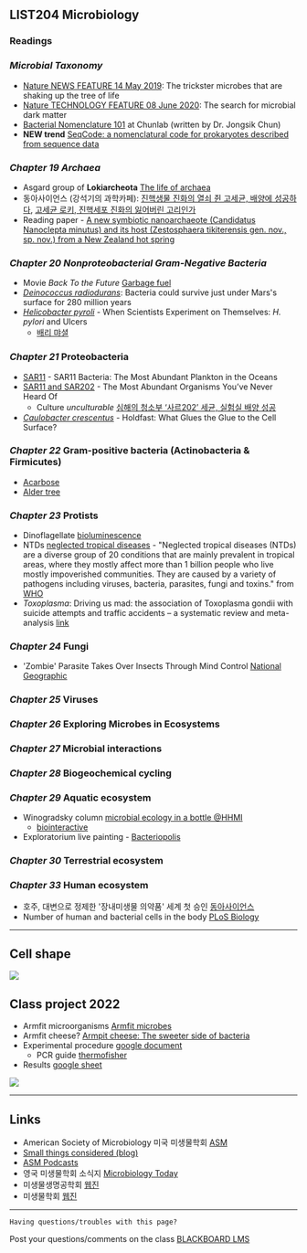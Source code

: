 
## LIST204 Microbiology

### Readings

### _Microbial Taxonomy_

* [Nature NEWS FEATURE 14 May 2019](https://www.nature.com/articles/d41586-019-01496-w): The trickster microbes that are shaking up the tree of life
* [Nature TECHNOLOGY FEATURE 08 June 2020](https://www.nature.com/articles/d41586-020-01684-z): The search for microbial dark matter
* [Bacterial Nomenclature 101](https://help.ezbiocloud.net/bacterial-nomenclature-101-and-how-to-describe-new-species/) at Chunlab (written by Dr. Jongsik Chun)
* __NEW trend__ [SeqCode: a nomenclatural code for prokaryotes described from sequence data](https://www.nature.com/articles/s41564-022-01214-9)

### _Chapter 19 Archaea_

* Asgard group of __Lokiarcheota__ [The life of archaea](https://www.nature.com/articles/d41586-020-00087-4)
* 동아사이언스 (강석기의 과학카페): [진핵생물 진화의 열쇠 쥔 고세균, 배양에 성공하다](https://www.dongascience.com/news.php?idx=30788), [고세균 로키, 진핵세포 진화의 잃어버린 고리인가](https://www.dongascience.com/news.php?idx=6896)
* Reading paper - [A new symbiotic nanoarchaeote (Candidatus Nanoclepta minutus) and its host (Zestosphaera tikiterensis gen. nov., sp. nov.) from a New Zealand hot spring](https://pubmed.ncbi.nlm.nih.gov/30195930/)


### _Chapter 20_ _Nonproteobacterial Gram-Negative Bacteria_
* Movie _Back To the Future_ [Garbage fuel](https://youtu.be/vHake6w4Su0?si=Ihk9zmJQhKGYOoJD&t=25)
* [_Deinococcus radiodurans_](https://www.newscientist.com/article/2344099-bacteria-could-survive-just-under-marss-surface-for-280-million-years): Bacteria could survive just under Mars's surface for 280 million years
* [_Helicobacter pyroli_](https://blogs.scientificamerican.com/guest-blog/when-scientists-experiment-on-themselves-h-pylori-and-ulcers/) - When Scientists Experiment on Themselves: _H. pylori_ and Ulcers
  - [배리 먀셜](https://namu.wiki/w/%EB%B0%B0%EB%A6%AC%20%EB%A7%88%EC%85%9C)

### _Chapter 21_ Proteobacteria
* [SAR11](https://www.annualreviews.org/doi/10.1146/annurev-marine-010814-015934) - SAR11 Bacteria: The Most Abundant Plankton in the Oceans
* [SAR11 and SAR202](https://bios.asu.edu/currents/the-most-abundant-organisms-youve-never-heard-of/) - The Most Abundant Organisms You’ve Never Heard Of
  - Culture _unculturable_ [심해의 청소부 ‘사르202’ 세균, 실험실 배양 성공](https://www.ibric.org/bric/trend/bio-news.do?mode=view&articleNo=9861670)
* [_Caulobacter crescentus_](https://pubmed.ncbi.nlm.nih.gov/36286485/) - Holdfast: What Glues the Glue to the Cell Surface?
  
### _Chapter 22_ Gram-positive bacteria (Actinobacteria & Firmicutes)
* [Acarbose](https://en.wikipedia.org/wiki/Acarbose)
* [Alder tree](https://ko.wikipedia.org/wiki/%EC%98%A4%EB%A6%AC%EB%82%98%EB%AC%B4)

### _Chapter 23_ Protists
* Dinoflagellate [bioluminescence](https://www.youtube.com/watch?v=7tPKqeN2qos)
* NTDs [neglected tropical diseases](https://www.cdc.gov/globalhealth/ntd/diseases/index.html) - "Neglected tropical diseases (NTDs) are a diverse group of 20 conditions that are mainly prevalent in tropical areas, where they mostly affect more than 1 billion people who live mostly impoverished communities. They are caused by a variety of pathogens including viruses, bacteria, parasites, fungi and toxins." from [WHO](https://www.who.int/news-room/questions-and-answers/item/neglected-tropical-diseases)
* _Toxoplasma_: Driving us mad: the association of Toxoplasma gondii with suicide attempts and traffic accidents – a systematic review and meta-analysis [link](https://www.cambridge.org/core/journals/psychological-medicine/article/driving-us-mad-the-association-of-toxoplasma-gondii-with-suicide-attempts-and-traffic-accidents-a-systematic-review-and-metaanalysis/70570A7C590118DD547C6182802FF606)

### _Chapter 24_ Fungi
* 'Zombie' Parasite Takes Over Insects Through Mind Control [National Geographic](https://www.youtube.com/watch?v=vijGdWn5-h8)

### _Chapter 25_ Viruses

### _Chapter 26_ Exploring Microbes in Ecosystems
### _Chapter 27_ Microbial interactions
### _Chapter 28_ Biogeochemical cycling
### _Chapter 29_ Aquatic ecosystem
* Winogradsky column [microbial ecology in a bottle @HHMI](https://www.biointeractive.org/classroom-resources/winogradsky-column-microbial-ecology-bottle)
  - [biointeractive](https://media.hhmi.org/biointeractive/click/winogradsky/)
* Exploratorium live painting - [Bacteriopolis](https://www.exploratorium.edu/exhibits/bacteriopolis)

### _Chapter 30_ Terrestrial ecosystem
### _Chapter 33_ Human ecosystem
* 호주, 대변으로 정제한 '장내미생물 의약품' 세계 첫 승인 [동아사이언스](https://www.dongascience.com/news.php?idx=57067)
* Number of human and bacterial cells in the body [PLoS Biology](https://journals.plos.org/plosbiology/article?id=10.1371/journal.pbio.1002533)





---
## Cell shape

<img src="https://en.wikipedia.org/wiki/Bacillus_%28shape%29#/media/File:Bacterial_morphology_diagram.svg">
  
## Class project 2022
* Armfit microorganisms [Armfit microbes](http://robdunnlab.com/projects/armpit-microbes/)
* Armfit cheese? [Armpit cheese: The sweeter side of bacteria](https://www.newscientist.com/article/mg22029482-000-armpit-cheese-the-sweeter-side-of-bacteria/)
* Experimental procedure [google document](https://docs.google.com/document/d/1WQhN1--gcli-AtXaSUKoqlbYOgzyJFuFOzhx0CTod7U/edit)
  - PCR guide [thermofisher](https://www.thermofisher.com/kr/ko/home/life-science/cloning/cloning-learning-center/invitrogen-school-of-molecular-biology/pcr-education/pcr-reagents-enzymes/pcr-component-considerations.html)
* Results [google sheet](https://docs.google.com/spreadsheets/d/1mSIWUND0OC5NP3eoExsoObJhqNsgdTIACiEa2A1wtH0/edit#gid=1635425747)


<img src="https://www.cell.com/cms/attachment/2007952068/2030507060/gr3.jpg">

---
## Links

* American Society of Microbiology 미국 미생물학회 [ASM](https://www.asm.org)
* [Small things considered (blog)](https://schaechter.asmblog.org/)
* [ASM Podcasts](https://www.asm.org/podcasts)
* 영국 미생물학회 소식지 [Microbiology Today](https://microbiologysociety.org/publication/current-issue/)
* 미생물생명공학회 [웹진](http://www.e-bioindustry.or.kr/index.html)
* 미생물학회 [웹진](http://www.msk.or.kr/webzine/201906/index.html)

---
```
Having questions/troubles with this page?
```
Post your questions/comments on the class [BLACKBOARD LMS](https://kulms.korea.ac.kr)
